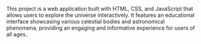 This project is a web application built with HTML, CSS, and JavaScript that allows users to explore the universe interactively. It features an educational interface showcasing various celestial bodies and astronomical phenomena, providing an engaging and informative experience for users of all ages..
